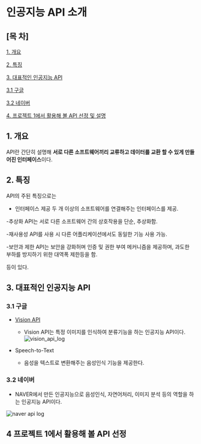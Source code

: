 # 인공지능 API 소개
## [목 차]
[1. 개요](#1-개요)

[2. 특징](#2-특징)

[3. 대표적인 인공지능 API](#3-대표적인-인공지능-api)

[3.1 구글](#31-구글)

[3.2 네이버](#32-네이버)

[4. 프로젝트 1에서 활용해 볼 API 선정 및 설명](#4-프로젝트-1에서-활용해-볼-api-선정)

## 1. 개요
  API란 간단히 설명해 **서로 다른 소프트웨어끼리 교류하고 데이터를 교환 할 수 있게 만들어진 인터페이스**이다.



## 2. 특징
API의 주된 특징으로는 

- 인터페이스 제공
  두 개 이상의 소프트웨어를 연결해주는 인터페이스를 제공.

-추상화
 API는 서로 다른 소프트웨어 간의 상호작용을 단순, 추상화함.

-재사용성
 API를 사용 시 다른 어플리케이션에서도 동일한 기능 사용 가능.

-보안과 제한
 API는 보안을 강화허며 인증 및 권한 부여 메커니즘을 제공하며, 과도한 부하를 방지하기 위한 대역폭 제한등을 함.

 등이 있다.


## 3. 대표적인 인공지능 API




### 3.1 구글

- [Vision API](#https://cloud.google.com/vision?hl=ko)
  - Vision API는 특정 이미지를 인식하여 분류기능을 하는 인공지능 API이다.
  ![vision_api_log](https://community.appinventor.mit.edu/uploads/default/optimized/3X/2/a/2ad031bc25a55c4d3f55ff5ead8b2de63cdf28bf_2_200x178.png)  

- Speech-to-Text
  - 음성을 텍스트로 변환해주는 음성인식 기능을 제공한다. 

### 3.2 네이버

- NAVER에서 만든 인공지능으로 음성인식, 자연어처리, 이미지 분석 등의 역할을 하는 인공지능 API이다.

![naver api log](https://postfiles.pstatic.net/MjAyMzA4MjZfNTcg/MDAxNjkyOTgyNDMyMDI1.FaopxJlu9-Ih3jfx0PgNdNIFy7tgY_PcaCbHek90qzUg.vdgjJ3T-dkn8r8vrPdqjFVx3BPNegJJ2fUGXC_Uq5QYg.JPEG.seunghyeok23/1692982431330.jpg?type=w773)

## 4 프로젝트 1에서 활용해 볼 API 선정

